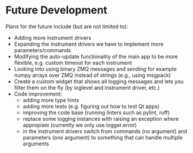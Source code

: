 Future Development
==================

Plans for the future include (but are not limited to):
- Adding more instrument drivers
- Expanding the instrument drivers we have to implement more parameters/commands
- Modifying the auto-update functionality of the main app to be more flexible, e.g. custom timeout for each instrument
- Looking into using binary ZMQ messages and sending for example numpy arrays over ZMQ instead of strings (e.g., using msgpack)
- Create a custom widget that shows all logging messages and lets you filter them on the fly (by loglevel and instrument driver, etc.)
- Code improvement:
   - adding more type hints
   - adding more tests (e.g. figuring out how to test Qt apps)
   - improving the code base (running linters such as pylint, ruff)
   - replace some logging instances with raising an exception where appropiate (currently we only use logger.error)
   - in the instrument drivers switch from commands (no argument) and parameters (one argument) to something that can handle multiple arguments

